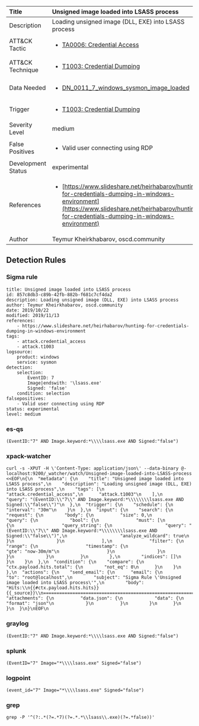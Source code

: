 | Title                | Unsigned image loaded into LSASS process                                                                                                                                                 |
|:---------------------|:------------------------------------------------------------------------------------------------------------------------------------------------------------|
| Description          | Loading unsigned image (DLL, EXE) into LSASS process                                                                                                                                           |
| ATT&amp;CK Tactic    |  <ul><li>[TA0006: Credential Access](https://attack.mitre.org/tactics/TA0006)</li></ul>  |
| ATT&amp;CK Technique | <ul><li>[T1003: Credential Dumping](https://attack.mitre.org/techniques/T1003)</li></ul>  |
| Data Needed          | <ul><li>[DN_0011_7_windows_sysmon_image_loaded](../Data_Needed/DN_0011_7_windows_sysmon_image_loaded.md)</li></ul>  |
| Trigger              | <ul><li>[T1003: Credential Dumping](../Triggers/T1003.md)</li></ul>  |
| Severity Level       | medium |
| False Positives      | <ul><li>Valid user connecting using RDP</li></ul>  |
| Development Status   | experimental |
| References           | <ul><li>[https://www.slideshare.net/heirhabarov/hunting-for-credentials-dumping-in-windows-environment](https://www.slideshare.net/heirhabarov/hunting-for-credentials-dumping-in-windows-environment)</li></ul>  |
| Author               | Teymur Kheirkhabarov, oscd.community |


## Detection Rules

### Sigma rule

```
title: Unsigned image loaded into LSASS process
id: 857c8db3-c89b-42fb-882b-f681c7cf4da2
description: Loading unsigned image (DLL, EXE) into LSASS process
author: Teymur Kheirkhabarov, oscd.community
date: 2019/10/22
modified: 2019/11/13
references:
    - https://www.slideshare.net/heirhabarov/hunting-for-credentials-dumping-in-windows-environment
tags:
    - attack.credential_access
    - attack.t1003
logsource:
    product: windows
    service: sysmon
detection:
    selection:
        EventID: 7
        Image|endswith: '\lsass.exe'
        Signed: 'false'
    condition: selection
falsepositives:
    - Valid user connecting using RDP
status: experimental
level: medium

```





### es-qs
    
```
(EventID:"7" AND Image.keyword:*\\\\lsass.exe AND Signed:"false")
```


### xpack-watcher
    
```
curl -s -XPUT -H \'Content-Type: application/json\' --data-binary @- localhost:9200/_watcher/watch/Unsigned-image-loaded-into-LSASS-process <<EOF\n{\n  "metadata": {\n    "title": "Unsigned image loaded into LSASS process",\n    "description": "Loading unsigned image (DLL, EXE) into LSASS process",\n    "tags": [\n      "attack.credential_access",\n      "attack.t1003"\n    ],\n    "query": "(EventID:\\"7\\" AND Image.keyword:*\\\\\\\\lsass.exe AND Signed:\\"false\\")"\n  },\n  "trigger": {\n    "schedule": {\n      "interval": "30m"\n    }\n  },\n  "input": {\n    "search": {\n      "request": {\n        "body": {\n          "size": 0,\n          "query": {\n            "bool": {\n              "must": [\n                {\n                  "query_string": {\n                    "query": "(EventID:\\"7\\" AND Image.keyword:*\\\\\\\\lsass.exe AND Signed:\\"false\\")",\n                    "analyze_wildcard": true\n                  }\n                }\n              ],\n              "filter": {\n                "range": {\n                  "timestamp": {\n                    "gte": "now-30m/m"\n                  }\n                }\n              }\n            }\n          }\n        },\n        "indices": []\n      }\n    }\n  },\n  "condition": {\n    "compare": {\n      "ctx.payload.hits.total": {\n        "not_eq": 0\n      }\n    }\n  },\n  "actions": {\n    "send_email": {\n      "email": {\n        "to": "root@localhost",\n        "subject": "Sigma Rule \'Unsigned image loaded into LSASS process\'",\n        "body": "Hits:\\n{{#ctx.payload.hits.hits}}{{_source}}\\n================================================================================\\n{{/ctx.payload.hits.hits}}",\n        "attachments": {\n          "data.json": {\n            "data": {\n              "format": "json"\n            }\n          }\n        }\n      }\n    }\n  }\n}\nEOF\n
```


### graylog
    
```
(EventID:"7" AND Image.keyword:*\\\\lsass.exe AND Signed:"false")
```


### splunk
    
```
(EventID="7" Image="*\\\\lsass.exe" Signed="false")
```


### logpoint
    
```
(event_id="7" Image="*\\\\lsass.exe" Signed="false")
```


### grep
    
```
grep -P '^(?:.*(?=.*7)(?=.*.*\\lsass\\.exe)(?=.*false))'
```



